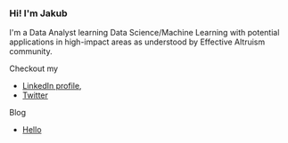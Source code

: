 ### Hi! I'm Jakub
I'm a Data Analyst learning Data Science/Machine Learning with potential applications in high-impact areas as understood by Effective Altruism community.

Checkout my
- [LinkedIn profile](https://www.linkedin.com/in/jknowak/),
- [Twitter](https://twitter.com/jknowak)

Blog 
- [Hello](/blog/hello)
